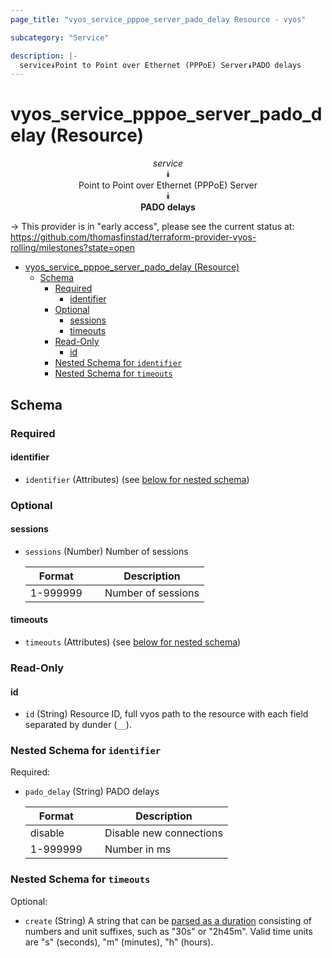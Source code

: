 ```yaml
---
page_title: "vyos_service_pppoe_server_pado_delay Resource - vyos"

subcategory: "Service"

description: |-
  service⯯Point to Point over Ethernet (PPPoE) Server⯯PADO delays
---
```


# vyos_service_pppoe_server_pado_delay (Resource)
<center>

*service*  
⯯  
Point to Point over Ethernet (PPPoE) Server  
⯯  
**PADO delays**


</center>

-> This provider is in "early access", please see the current status at: https://github.com/thomasfinstad/terraform-provider-vyos-rolling/milestones?state=open

<!--TOC-->

- [vyos_service_pppoe_server_pado_delay (Resource)](#vyos_service_pppoe_server_pado_delay-resource)
  - [Schema](#schema)
    - [Required](#required)
      - [identifier](#identifier)
    - [Optional](#optional)
      - [sessions](#sessions)
      - [timeouts](#timeouts)
    - [Read-Only](#read-only)
      - [id](#id)
    - [Nested Schema for `identifier`](#nested-schema-for-identifier)
    - [Nested Schema for `timeouts`](#nested-schema-for-timeouts)

<!--TOC-->

<!-- schema generated by tfplugindocs -->
## Schema

### Required

#### identifier
- `identifier` (Attributes) (see [below for nested schema](#nestedatt--identifier))

### Optional

#### sessions
- `sessions` (Number) Number of sessions

    |  Format    &emsp;|  Description         |
    |------------|----------------------|
    |  1-999999  &emsp;|  Number of sessions  |
#### timeouts
- `timeouts` (Attributes) (see [below for nested schema](#nestedatt--timeouts))

### Read-Only

#### id
- `id` (String) Resource ID, full vyos path to the resource with each field separated by dunder (`__`).

<a id="nestedatt--identifier"></a>
### Nested Schema for `identifier`

Required:

- `pado_delay` (String) PADO delays

    |  Format    &emsp;|  Description              |
    |------------|---------------------------|
    |  disable   &emsp;|  Disable new connections  |
    |  1-999999  &emsp;|  Number in ms             |


<a id="nestedatt--timeouts"></a>
### Nested Schema for `timeouts`

Optional:

- `create` (String) A string that can be [parsed as a duration](https://pkg.go.dev/time#ParseDuration) consisting of numbers and unit suffixes, such as &#34;30s&#34; or &#34;2h45m&#34;. Valid time units are &#34;s&#34; (seconds), &#34;m&#34; (minutes), &#34;h&#34; (hours).
